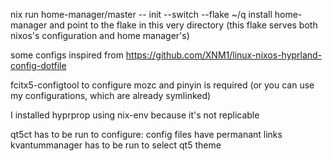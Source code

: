 nix run home-manager/master -- init --switch --flake ~/q
install home-manager and point to the flake in this very directory (this flake serves both nixos's configuration and home manager's)

some configs inspired from https://github.com/XNM1/linux-nixos-hyprland-config-dotfile

fcitx5-configtool to configure mozc and pinyin is required
(or you can use my configurations, which are already symlinked)

I installed hyprprop using nix-env because it's not replicable

qt5ct has to be run to configure: config files have permanant links
kvantummanager has to be run to select qt5 theme
